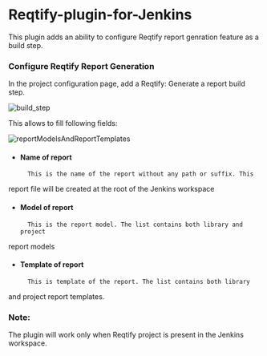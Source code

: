 # Reqtify-plugin-for-Jenkins

This plugin adds an ability to configure Reqtify report genration feature as a build step.

### Configure Reqtify Report Generation

In the project configuration page, add a Reqtify: Generate a report build step.

![build_step](https://user-images.githubusercontent.com/37103100/60001844-0332fa00-9685-11e9-97d2-8c941af4f664.JPG)

This allows to fill following fields:

![reportModelsAndReportTemplates](https://user-images.githubusercontent.com/37103100/60001925-35445c00-9685-11e9-9aaf-083dead7fd87.JPG)

* #### Name of report 
        This is the name of the report without any path or suffix. This
report file will be created at the root of the Jenkins workspace

* #### Model of report
        This is the report model. The list contains both library and project
report models

* #### Template of report 
        This is template of the report. The list contains both library
and project report templates.

### Note:

The plugin will work only when Reqtify project is present in the Jenkins
workspace.
